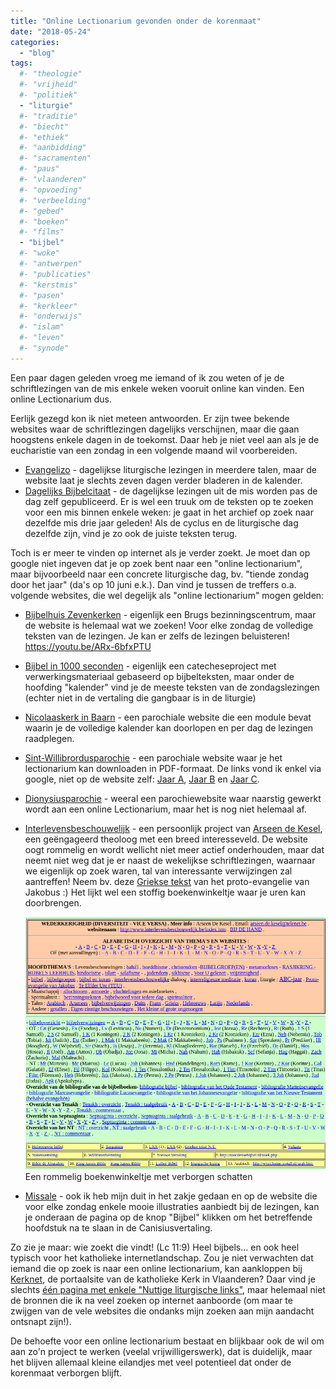 ```yaml
---
title: "Online Lectionarium gevonden onder de korenmaat"
date: "2018-05-24"
categories: 
  - "blog"
tags:
  #- "theologie"
  #- "vrijheid"
  #- "politiek"
  - "liturgie"
  #- "traditie"
  #- "biecht"
  #- "ethiek"
  #- "aanbidding"
  #- "sacramenten"
  #- "paus"
  #- "vlaanderen"
  #- "opvoeding"
  #- "verbeelding"
  #- "gebed"
  #- "boeken"
  #- "films"
  - "bijbel"
  #- "woke"
  #- "antwerpen"
  #- "publicaties"
  #- "kerstmis"
  #- "pasen"
  #- "kerkleer"
  #- "onderwijs"
  #- "islam"
  #- "leven"
  #- "synode"
---
```


Een paar dagen geleden vroeg me iemand of ik zou weten of je de schriftlezingen van de mis enkele weken vooruit online kan vinden. Een online Lectionarium dus.

Eerlijk gezegd kon ik niet meteen antwoorden. Er zijn twee bekende websites waar de schriftlezingen dagelijks verschijnen, maar die gaan hoogstens enkele dagen in de toekomst. Daar heb je niet veel aan als je de eucharistie van een zondag in een volgende maand wil voorbereiden.

- [Evangelizo](https://dagelijksevangelie.org/NL/gospel) - dagelijkse liturgische lezingen in meerdere talen, maar de website laat je slechts zeven dagen verder bladeren in de kalender.
- [Dagelijks Bijbelcitaat](http://www.bijbelcitaat.be/) - de dagelijkse lezingen uit de mis worden pas de dag zelf gepubliceerd. Er is wel een truuk om de teksten op te zoeken voor een mis binnen enkele weken: je gaat in het archief op zoek naar dezelfde mis drie jaar geleden! Als de cyclus en de liturgische dag dezelfde zijn, vind je zo ook de juiste teksten terug.

Toch is er meer te vinden op internet als je verder zoekt. Je moet dan op google niet ingeven dat je op zoek bent naar een "online lectionarium", maar bijvoorbeeld naar een concrete liturgische dag, bv. "tiende zondag door het jaar" (da's op 10 juni e.k.). Dan vind je tussen de treffers o.a. volgende websites, die wel degelijk als "online lectionarium" mogen gelden:

- [Bijbelhuis Zevenkerken](https://www.bijbelhuiszevenkerken.be/blog/2013/01/01/overzicht-zondagslezingen/) - eigenlijk een Brugs bezinningscentrum, maar de website is helemaal wat we zoeken! Voor elke zondag de volledige teksten van de lezingen. Je kan er zelfs de lezingen beluisteren! https://youtu.be/ARx-6bfxPTU
- [Bijbel in 1000 seconden](http://www.bijbelin1000seconden.be/menu/tiki-index.php?page=Liturgische+kalender) - eigenlijk een catecheseproject met verwerkingsmateriaal gebaseerd op bijbelteksten, maar onder de hoofding "kalender" vind je de meeste teksten van de zondagslezingen (echter niet in de vertaling die gangbaar is in de liturgie)
- [Nicolaaskerk in Baarn](https://parochienet.nl/nicbaarn/index.php?Nav=6) - een parochiale website die een module bevat waarin je de volledige kalender kan doorlopen en per dag de lezingen raadplegen.
- [Sint-Willibrordusparochie](http://www.sint-willibrordusparochie.nl) - een parochiale website waar je het lectionarium kan downloaden in PDF-formaat. De links vond ik enkel via google, niet op de website zelf: [Jaar A](http://www.sint-willibrordusparochie.nl/wp-content/uploads/2014/07/jaarA.pdf), [Jaar B](http://www.sint-willibrordusparochie.nl/wp-content/uploads/2014/07/jaarB.pdf) en [Jaar C](http://www.sint-willibrordusparochie.nl/wp-content/uploads/2014/07/jaarC.pdf).
- [Dionysiusparochie](http://www.dionysiusparochie.nl/spiritualiteit/lezingen-heilige-mis/lezingen-jaren-a-b-en-c/) - weeral een parochiewebsite waar naarstig gewerkt wordt aan een online Lectionarium, maar het is nog niet helemaal af.
- [Interlevensbeschouwelijk](http://www.interlevensbeschouwelijk.be/liturgie%20b-jaar.htm) - een persoonlijk project van [Arseen de Kesel](https://www.linkedin.com/in/arseen-de-kesel-a0ba5173/), een geëngageerd theoloog met een breed interesseveld. De website oogt rommelig en wordt wellicht niet meer actief onderhouden, maar dat neemt niet weg dat je er naast de wekelijkse schriftlezingen, waarnaar we eigenlijk op zoek waren, tal van interessante verwijzingen zal aantreffen! Neem bv. deze [Griekse tekst](http://www.interlevensbeschouwelijk.be/proto-evangelie%20van%20Jakobus.html) van het proto-evangelie van Jakobus :) Het lijkt wel een stoffig boekenwinkeltje waar je uren kan doorbrengen.
    
    [![](images/interlevensbeschouwelijk.png)](http://www.interlevensbeschouwelijk.be/liturgie%20b-jaar.htm) Een rommelig boekenwinkeltje met verborgen schatten
- [Missale](http://www.missale.net/of/nl) - ook ik heb mijn duit in het zakje gedaan en op de website die voor elke zondag enkele mooie illustraties aanbiedt bij de lezingen, kan je onderaan de pagina op de knop "Bijbel" klikken om het betreffende hoofdstuk na te slaan in de Canisiusvertaling.

Zo zie je maar: wie zoekt die vindt! (Lc 11:9) Heel bijbels... en ook heel typisch voor het katholieke internetlandschap. Zou je niet verwachten dat iemand die op zoek is naar een online lectionarium, kan aankloppen bij [Kerknet](http://www.kerknet.be), de portaalsite van de katholieke Kerk in Vlaanderen? Daar vind je slechts [één pagina met enkele "Nuttige liturgische links"](https://www.kerknet.be/icl/artikel/nuttige-liturgische-links), maar helemaal niet de bronnen die ik na veel zoeken op internet aanboorde (om maar te zwijgen van de vele websites die ondanks mijn zoeken aan mijn aandacht ontsnapt zijn!).

De behoefte voor een online lectionarium bestaat en blijkbaar ook de wil om aan zo'n project te werken (veelal vrijwilligerswerk), dat is duidelijk, maar het blijven allemaal kleine eilandjes met veel potentieel dat onder de korenmaat verborgen blijft.
